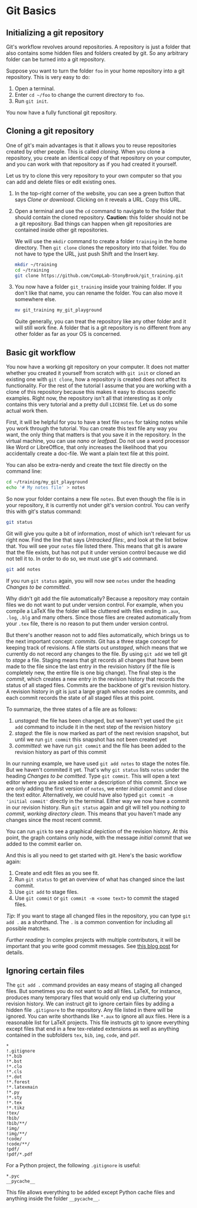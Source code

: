 Git Basics
==========

## Initializing a git repository

Git's workflow revolves around repositories.
A repository is just a folder that also contains some hidden files and folders created by git.
So any arbitrary folder can be turned into a git repository.

Suppose you want to turn the folder `foo` in your home repository into a git repository.
This is very easy to do:

1.  Open a terminal.
1.  Enter `cd ~/foo` to change the current directory to `foo`.
1.  Run `git init`.

You now have a fully functional git repository.


## Cloning a git repository

One of git's main advantages is that it allows you to reuse repositories created by other people.
This is called *cloning*.
When you clone a repository, you create an identical copy of that repository on your computer, and you can work with that repository as if you had created it yourself.

Let us try to clone this very repository to your own computer so that you can add and delete files or edit existing ones.

1.  In the top-right corner of the website, you can see a green button that says *Clone or download*.
    Clicking on it reveals a URL.
    Copy this URL.

1.  Open a terminal and use the `cd` command to navigate to the folder that should contain the cloned repository.
    **Caution:** this folder should not be a git repository.
    Bad things can happen when git repositories are contained inside other git repositories.

    We will use the `mkdir` command to create a folder `training` in the home directory.
    Then `git clone` clones the repository into that folder. 
    You do not have to type the URL, just push Shift and the Insert key.

    ~~~bash
    mkdir ~/training
    cd ~/training
    git clone https://github.com/CompLab-StonyBrook/git_training.git
    ~~~

1.  You now have a folder `git_training` inside your training folder.
    If you don't like that name, you can rename the folder.
    You can also move it somewhere else.

    ~~~bash
    mv git_training my_git_playground
    ~~~

    Quite generally, you can treat the repository like any other folder and it will still work fine.
    A folder that is a git repository is no different from any other folder as far as your OS is concerned.


## Basic git workflow

You now have a working git repository on your computer. 
It does not matter whether you created it yourself from scratch with `git init` or cloned an existing one with `git clone`, how a repository is created does not affect its functionality.
For the rest of the tutorial I assume that you are working with a clone of this repository because this makes it easy to discuss specific examples.
Right now, the repository isn't all that interesting as it only contains this very tutorial and a pretty dull `LICENSE` file.
Let us do some actual work then.

First, it will be helpful for you to have a text file `notes` for taking notes while you work through the tutorial.
You can create this text file any way you want, the only thing that matters is that you save it in the repository.
In the virtual machine, you can use *nano* or *leafpad*.
Do not use a word processor like Word or LibreOffice, that only increases the likelihood that you accidentally create a doc-file.
We want a plain text file at this point.

You can also be extra-nerdy and create the text file directly on the command line:

~~~bash
cd ~/training/my_git_playground
echo '# My notes file' > notes
~~~

So now your folder contains a new file `notes`.
But even though the file is in your repository, it is currently not under git's version control.
You can verify this with git's status command:

~~~bash
git status
~~~

Git will give you quite a bit of information, most of which isn't relevant for us right now.
Find the line that says *Untracked files:*, and look at the list below that.
You will see your `notes` file listed there.
This means that git is aware that the file exists, but has not put it under version control because we did not tell it to.
In order to do so, we must use git's `add` command.

~~~bash
git add notes
~~~

If you run `git status` again, you will now see `notes` under the heading *Changes to be committed*.

Why didn't git add the file automatically? 
Because a repository may contain files we do not want to put under version control.
For example, when you compile a LaTeX file the folder will be cluttered with files ending in `.aux`, `.log`, `.blg` and many others.
Since those files are created automatically from your `.tex` file, there is no reason to put them under version control.

But there's another reason not to add files automatically, which brings us to the next important concept: *commits*.
Git has a three stage concept for keeping track of revisions.
A file starts out *unstaged*, which means that we currently do not record any changes to the file.
By using `git add` we tell git to *stage* a file.
Staging means that git records all changes that have been made to the file since the last entry in the revision history (if the file is completely new, the entire file is one big change).
The final step is the *commit*, which creates a new entry in the revision history that records the status of all staged files.
Commits are the backbone of git's revision history.
A revision history in git is just a large graph whose nodes are commits, and each commit records the state of all staged files at this point.

To summarize, the three states of a file are as follows:

1. *unstaged*: the file has been changed, but we haven't yet used the `git add` command to include it in the next step of the revision history
1. *staged*: the file is now marked as part of the next revision snapshot, but until we run `git commit` this snapshot has not been created yet
1. *committed*: we have run `git commit` and the file has been added to the revision history as part of this commit

In our running example, we have used `git add notes` to stage the notes file.
But we haven't commited it yet.
That's why `git status` lists `notes` under the heading *Changes to be comitted*.
Type `git commit`.
This will open a text editor where you are asked to enter a description of this commit.
Since we are only adding the first version of `notes`, we enter *initial commit* and close the text editor.
Alternatively, we could have also typed `git commit -m 'initial commit'` directly in the terminal.
Either way we now have a commit in our revision history.
Run `git status` again and git will tell you *nothing to commit, working directory clean*.
This means that you haven't made any changes since the most recent commit.

You can run `gitk` to see a graphical depiction of the revision history.
At this point, the graph contains only node, with the message *initial commit* that we added to the commit earlier on.

And this is all you need to get started with git.
Here's the basic workflow again:

1. Create and edit files as you see fit.
1. Run `git status` to get an overview of what has changed since the last commit.
1. Use `git add` to stage files.
1. Use `git commit` or `git commit -m <some text>` to commit the staged files.

*Tip*: If you want to stage all changed files in the repository, you can type `git add .` as a shorthand.
The `.` is a common convention for including all possible matches.

*Further reading:* In complex projects with multiple contributors, it will be important that you write good commit messages.
See [this blog post](https://robots.thoughtbot.com/5-useful-tips-for-a-better-commit-message) for details.


## Ignoring certain files

The `git add .` command provides an easy means of staging all changed files.
But sometimes you do not want to add all files.
LaTeX, for instance, produces many temporary files that would only end up cluttering your revision history.
We can instruct git to ignore certain files by adding a hidden file `.gitignore` to the repository.
Any file listed in there will be ignored.
You can write shorthands like `*.aux` to ignore all aux files.
Here is a reasonable list for LaTeX projects.
This file instructs git to ignore everything except files that end in a few tex-related extensions as well as anything contained in the subfolders `tex`, `bib`, `img`, `code`, and `pdf`.

~~~
*
!.gitignore
!*.bib
!*.bst
!*.clo
!*.cls
!*.dot
!*.forest
!*.latexmain
!*.py
!*.sty
!*.tex
!*.tikz
!tex/
!bib/
!bib/**/
!img/
!img/**/
!code/
!code/**/
!pdf/
!pdf/*.pdf
~~~

For a Python project, the following `.gitignore` is useful:

```
*.pyc
__pycache__
```

This file allows everything to be added except Python cache files and anything inside the folder `__pycache__`.
